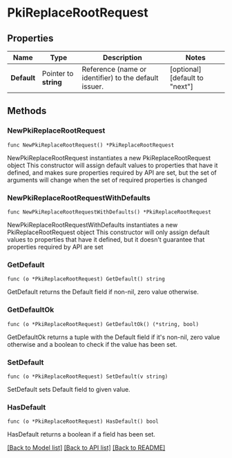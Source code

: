 # PkiReplaceRootRequest


## Properties

Name | Type | Description | Notes
------------ | ------------- | ------------- | -------------
**Default** | Pointer to **string** | Reference (name or identifier) to the default issuer. | [optional] [default to "next"]



## Methods


### NewPkiReplaceRootRequest

`func NewPkiReplaceRootRequest() *PkiReplaceRootRequest`

NewPkiReplaceRootRequest instantiates a new PkiReplaceRootRequest object
This constructor will assign default values to properties that have it defined,
and makes sure properties required by API are set, but the set of arguments
will change when the set of required properties is changed

### NewPkiReplaceRootRequestWithDefaults

`func NewPkiReplaceRootRequestWithDefaults() *PkiReplaceRootRequest`

NewPkiReplaceRootRequestWithDefaults instantiates a new PkiReplaceRootRequest object
This constructor will only assign default values to properties that have it defined,
but it doesn't guarantee that properties required by API are set


### GetDefault

`func (o *PkiReplaceRootRequest) GetDefault() string`

GetDefault returns the Default field if non-nil, zero value otherwise.

### GetDefaultOk

`func (o *PkiReplaceRootRequest) GetDefaultOk() (*string, bool)`

GetDefaultOk returns a tuple with the Default field if it's non-nil, zero value otherwise
and a boolean to check if the value has been set.

### SetDefault

`func (o *PkiReplaceRootRequest) SetDefault(v string)`

SetDefault sets Default field to given value.


### HasDefault

`func (o *PkiReplaceRootRequest) HasDefault() bool`

HasDefault returns a boolean if a field has been set.









[[Back to Model list]](../README.md#documentation-for-models) [[Back to API list]](../README.md#documentation-for-api-endpoints) [[Back to README]](../README.md)



